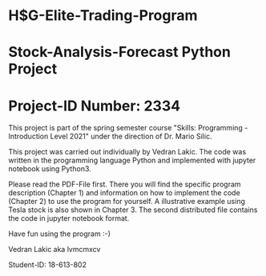 # H$G-Elite-Trading-Program

# Stock-Analysis-Forecast Python Project
# Project-ID Number: 2334



This project is part of the spring semester course "Skills: Programming - Introduction Level 2021" under the direction of Dr. Mario Silic.
 
This project was carried out individually by Vedran Lakic. The code was written in the programming language Python and implemented with jupyter notebook using Python3.

Please read the PDF-File first. There you will find the specific program description (Chapter 1) and information on how to implement the code (Chapter 2) to use the program for yourself. A illustrative example using Tesla stock is also shown in Chapter 3. The second distributed file contains the code in jupyter notebook format.


Have fun using the program :-)

Vedran Lakic aka lvmcmxcv

Student-ID: 18-613-802






